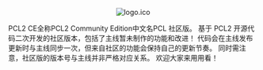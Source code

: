 <div align="center">
  
  ![logo.ico](/img/pcl/pcl-ce/logo.ico)

</div>

PCL2 CE全称PCL2 Community Edition中文名PCL 社区版。
基于 PCL2 开源代码二次开发的社区版本，包括了主线暂未制作的功能和改进！
代码会在主线发布更新时与主线同步一次，但来自社区的功能会保持自己的更新节奏。
同时需注意，社区版的版本号与主线并非严格对应关系。
欢迎大家来用用看！